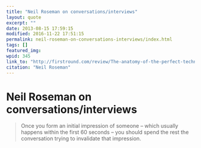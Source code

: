 ```yaml
---
title: "Neil Roseman on conversations/interviews"
layout: quote
excerpt: ""
date: 2013-08-15 17:59:15
modified: 2016-11-22 17:51:15
permalink: neil-roseman-on-conversations-interviews/index.html
tags: []
featured_img:
wpid: 345
link_to: "http://firstround.com/review/The-anatomy-of-the-perfect-technical-interview-from-a-former-Amazon-VP/"
citation: "Neil Roseman"
---
```


# Neil Roseman on conversations/interviews

> Once you form an initial impression of someone – which usually happens within the first 60 seconds – you should spend the rest the conversation trying to invalidate that impression.
